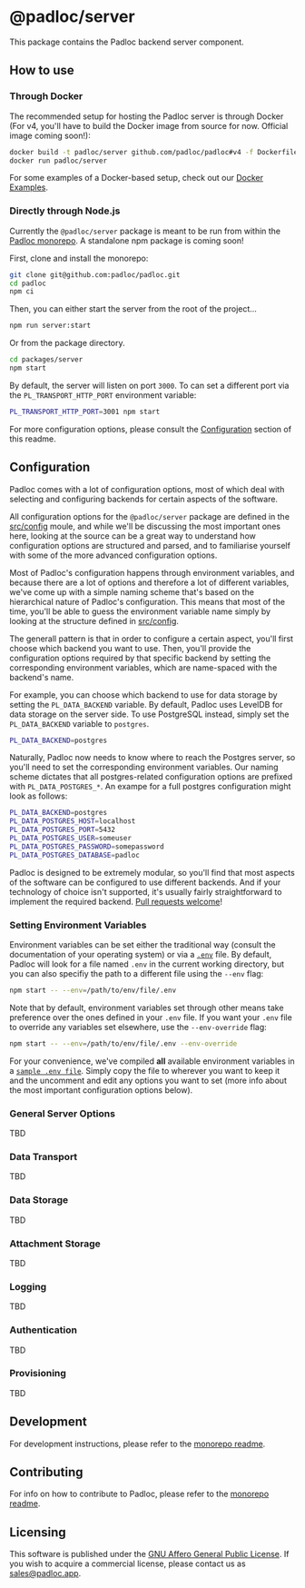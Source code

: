 # @padloc/server

This package contains the Padloc backend server component.

## How to use

### Through Docker

The recommended setup for hosting the Padloc server is through Docker (For v4,
you'll have to build the Docker image from source for now. Official image coming
soon!):

```sh
docker build -t padloc/server github.com/padloc/padloc#v4 -f Dockerfile-server
docker run padloc/server
```

For some examples of a Docker-based setup, check out our
[Docker Examples](../../docs/examples/hosting/docker).

### Directly through Node.js

Currently the `@padloc/server` package is meant to be run from within the
[Padloc monorepo](../../README.md). A standalone npm package is coming soon!

First, clone and install the monorepo:

```sh
git clone git@github.com:padloc/padloc.git
cd padloc
npm ci
```

Then, you can either start the server from the root of the project...

```sh
npm run server:start
```

Or from the package directory.

```sh
cd packages/server
npm start
```

By default, the server will listen on port `3000`. To can set a different port
via the `PL_TRANSPORT_HTTP_PORT` environment variable:

```sh
PL_TRANSPORT_HTTP_PORT=3001 npm start
```

For more configuration options, please consult the
[Configuration](#configuration) section of this readme.

## Configuration

Padloc comes with a lot of configuration options, most of which deal with
selecting and configuring backends for certain aspects of the software.

All configuration options for the `@padloc/server` package are defined in the
[src/config](src/config.ts) moule, and while we'll be discussing the most
important ones here, looking at the source can be a great way to understand how
configuration options are structured and parsed, and to familiarise yourself
with some of the more advanced configuration options.

Most of Padloc's configuration happens through environment variables, and
because there are a lot of options and therefore a lot of different variables,
we've come up with a simple naming scheme that's based on the hierarchical
nature of Padloc's configuration. This means that most of the time, you'll be
able to guess the environment variable name simply by looking at the structure
defined in [src/config](src/config.ts).

The generall pattern is that in order to configure a certain aspect, you'll
first choose which backend you want to use. Then, you'll provide the
configuration options required by that specific backend by setting the
corresponding environment variables, which are name-spaced with the backend's
name.

For example, you can choose which backend to use for data storage by setting the
`PL_DATA_BACKEND` variable. By default, Padloc uses LevelDB for data storage on
the server side. To use PostgreSQL instead, simply set the `PL_DATA_BACKEND`
variable to `postgres`.

```sh
PL_DATA_BACKEND=postgres
```

Naturally, Padloc now needs to know where to reach the Postgres server, so
you'll need to set the corresponding environment variables. Our naming scheme
dictates that all postgres-related configuration options are prefixed with
`PL_DATA_POSTGRES_*`. An exampe for a full postgres configuration might look as
follows:

```sh
PL_DATA_BACKEND=postgres
PL_DATA_POSTGRES_HOST=localhost
PL_DATA_POSTGRES_PORT=5432
PL_DATA_POSTGRES_USER=someuser
PL_DATA_POSTGRES_PASSWORD=somepassword
PL_DATA_POSTGRES_DATABASE=padloc
```

Padloc is designed to be extremely modular, so you'll find that most aspects of
the software can be configured to use different backends. And if your technology
of choice isn't supported, it's usually fairly straightforward to implement the
required backend. [Pull requests welcome](../../README.md#contributing)!

### Setting Environment Variables

Environment variables can be set either the traditional way (consult the
documentation of your operating system) or via a
[`.env`](https://www.npmjs.com/package/dotenv) file. By default, Padloc will
look for a file named `.env` in the current working directory, but you can also
specifiy the path to a different file using the `--env` flag:

```sh
npm start -- --env=/path/to/env/file/.env
```

Note that by default, environment variables set through other means take
preference over the ones defined in your `.env` file. If you want your `.env`
file to override any variables set elsewhere, use the `--env-override` flag:

```sh
npm start -- --env=/path/to/env/file/.env --env-override
```

For your convenience, we've compiled **all** available environment variables in
a [`sample .env file`](resources/example.env). Simply copy the file to wherever
you want to keep it and the uncomment and edit any options you want to set (more
info about the most important configuration options below).

### General Server Options

TBD

### Data Transport

TBD

### Data Storage

TBD

### Attachment Storage

TBD

### Logging

TBD

### Authentication

TBD

### Provisioning

TBD

## Development

For development instructions, please refer to the
[monorepo readme](../../README.md#development).

## Contributing

For info on how to contribute to Padloc, please refer to the
[monorepo readme](../../README.md#contributing).

## Licensing

This software is published under the
[GNU Affero General Public License](../../LICENSE). If you wish to acquire a
commercial license, please contact us as
[sales@padloc.app](mailto:sales@padloc.app?subject=Padloc%20Commercial%20License).
